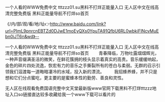一个人看的WWW免费中文
tttzzz01.su黑料不打烊正能量入口
无人区中文在线高清完整免费版
黑料正能量导航不打烊so首页


《/内/部/观/看/地/址👉http://www.baidu.com/link?url=PImL9pnrcnEBTZd0DJwE1moEyQXs0YpuTA91QfbU6RL0wbkiFlNcvMuEbn0iJT6n&wd》--

一个人看的WWW免费中文
tttzzz01.su黑料不打烊正能量入口
无人区中文在线高清完整免费版
黑料正能量导航不打烊so首页
　　青春降临，万物吐露熠熠辉光，一种声音缀满圣洁的微笑，在鲜花簇拥的枝头显示着真实的高贵。音乐缓缓响起，金色的碎片四处流逸，恢宏有力的音乐之手撕裂所有的苍白与柔弱。无群的召示引领我们泅渡每一道晦暗凄冷的水域，投入新的漂流。
　　我招蜂养蜂，并不只是想和它们分点蜜吃，更主要的是蜜蜂本性的勤劳、善良和灵性。





无人区在线观看免费国语完整中文天堂最新版www官网下载黑料不打烊tttzzz地址入口so链接直达较多收藏给我一个www下载可以看片的
